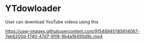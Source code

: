 # YTdowloader
User can download YouTube videos using this


https://user-images.githubusercontent.com/91548941/185614067-7eb6200d-f740-47d7-91f8-9b4a16490d9c.mp4

